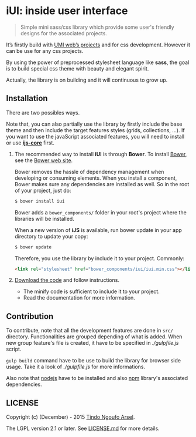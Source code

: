 iUI: inside user interface
==========================
> Simple mini sass/css library which provide some user's friendly designs for the associated projects.

It’s firstly build with [UMI web’s projects](http://umiproject.sf.net) and for css development.
However it can be use for any css projects.

By using the power of preprocessed stylesheet language like **sass**, the goal is to build special css theme with beauty and elegant spirit.

Actually, the library is on building and it will continuous to grow up.

## Installation

There are two possibles ways. 

Note that, you can also partially use the library by firstly include the base theme and then include the target features styles (grids, collections, ...).
If you want to use the javaScript associated features, you will need to install or use [**ijs-core**](https://github.com/tnga/lib.ijs/) first.

1. The recommended way to install **iUI** is through **Bower**. To install [Bower](https://github.com/bower/bower), see the [Bower web site](http://bower.io/).

    Bower removes the hassle of dependency management when developing or consuming elements. When you install a component, Bower makes sure any dependencies are installed as well. So in the root of your project, just do:
    ```sh
    $ bower install iui
    ```
    Bower adds a `bower_components/` folder in your root's project where the libraries will be installed.

    When a new version of **iJS** is available, run bower update in your app directory to update your copy:
    ```sh
    $ bower update
    ```   
    Therefore, you use the library by include it to your project. Commonly:
    ```html
    <link rel="stylesheet" href="bower_components/iui/iui.min.css"></link>
    ```
2. [Download the code](https://github.com/tnga/lib.iui/archive/master.zip) and follow instructions.
    - The minify code is sufficient to include it to your project.
    - Read the documentation for more information.

## Contribution

To contribute, note that all the development features are done in `src/` directory.
Functionalities are grouped depending of what is added. 
When new group feature's file is created, it have to be specified in *./gulpfile.js* script.

`gulp build` command have to be use to build the library for browser side usage. 
Take it a look of *./gulpfile.js* for more informations.

Also note that [nodejs](https://nodejs.org) have to be installed and also [npm](https://npmjs.com) library's associated dependencies.

## LICENSE

Copyright (c) (December) - 2015 [Tindo Ngoufo Arsel](mailto:devtnga@gmail.com).

The LGPL version 2.1 or later. See [LICENSE.md](https://github.com/tnga/lib.iui/blob/master/LICENSE.md) for more details.

